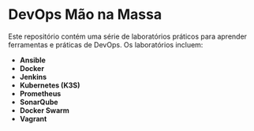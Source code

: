 # DevOps Mão na Massa

Este repositório contém uma série de laboratórios práticos para aprender ferramentas e práticas de DevOps. Os laboratórios incluem:

- **Ansible**
- **Docker**
- **Jenkins**
- **Kubernetes (K3S)**
- **Prometheus**
- **SonarQube**
- **Docker Swarm**
- **Vagrant**



